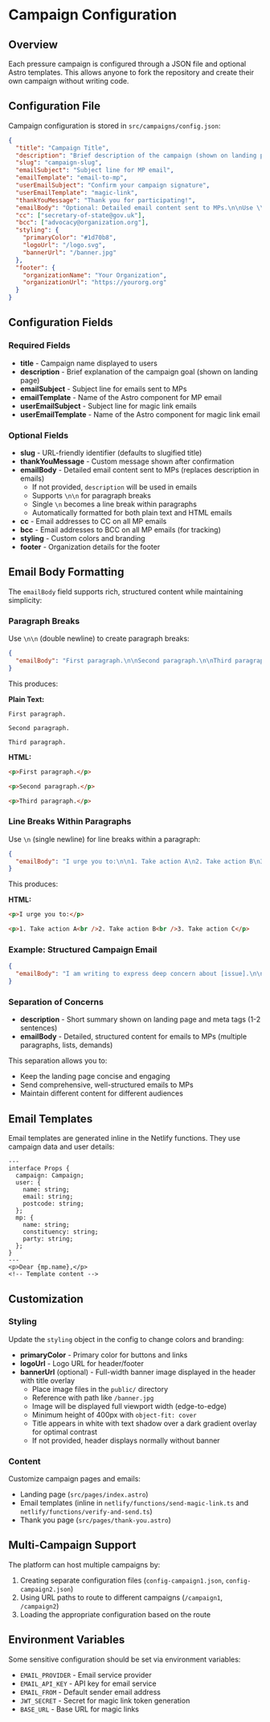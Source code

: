 # Campaign Configuration

## Overview

Each pressure campaign is configured through a JSON file and optional Astro templates. This allows anyone to fork the repository and create their own campaign without writing code.

## Configuration File

Campaign configuration is stored in `src/campaigns/config.json`:

```json
{
  "title": "Campaign Title",
  "description": "Brief description of the campaign (shown on landing page)",
  "slug": "campaign-slug",
  "emailSubject": "Subject line for MP email",
  "emailTemplate": "email-to-mp",
  "userEmailSubject": "Confirm your campaign signature",
  "userEmailTemplate": "magic-link",
  "thankYouMessage": "Thank you for participating!",
  "emailBody": "Optional: Detailed email content sent to MPs.\n\nUse \\n\\n for paragraph breaks.\n\nIf not provided, the description field will be used instead.",
  "cc": ["secretary-of-state@gov.uk"],
  "bcc": ["advocacy@organization.org"],
  "styling": {
    "primaryColor": "#1d70b8",
    "logoUrl": "/logo.svg",
    "bannerUrl": "/banner.jpg"
  },
  "footer": {
    "organizationName": "Your Organization",
    "organizationUrl": "https://yourorg.org"
  }
}
```

## Configuration Fields

### Required Fields

- **title** - Campaign name displayed to users
- **description** - Brief explanation of the campaign goal (shown on landing page)
- **emailSubject** - Subject line for emails sent to MPs
- **emailTemplate** - Name of the Astro component for MP email
- **userEmailSubject** - Subject line for magic link emails
- **userEmailTemplate** - Name of the Astro component for magic link email

### Optional Fields

- **slug** - URL-friendly identifier (defaults to slugified title)
- **thankYouMessage** - Custom message shown after confirmation
- **emailBody** - Detailed email content sent to MPs (replaces description in emails)
  - If not provided, `description` will be used in emails
  - Supports `\n\n` for paragraph breaks
  - Single `\n` becomes a line break within paragraphs
  - Automatically formatted for both plain text and HTML emails
- **cc** - Email addresses to CC on all MP emails
- **bcc** - Email addresses to BCC on all MP emails (for tracking)
- **styling** - Custom colors and branding
- **footer** - Organization details for the footer

## Email Body Formatting

The `emailBody` field supports rich, structured content while maintaining simplicity:

### Paragraph Breaks

Use `\n\n` (double newline) to create paragraph breaks:

```json
{
  "emailBody": "First paragraph.\n\nSecond paragraph.\n\nThird paragraph."
}
```

This produces:

**Plain Text:**

```
First paragraph.

Second paragraph.

Third paragraph.
```

**HTML:**

```html
<p>First paragraph.</p>

<p>Second paragraph.</p>

<p>Third paragraph.</p>
```

### Line Breaks Within Paragraphs

Use `\n` (single newline) for line breaks within a paragraph:

```json
{
  "emailBody": "I urge you to:\n\n1. Take action A\n2. Take action B\n3. Take action C"
}
```

This produces:

**HTML:**

```html
<p>I urge you to:</p>

<p>1. Take action A<br />2. Take action B<br />3. Take action C</p>
```

### Example: Structured Campaign Email

```json
{
  "emailBody": "I am writing to express deep concern about [issue].\n\nThe situation requires urgent action because:\n\n1. Reason one\n2. Reason two\n3. Reason three\n\nI am urging you to:\n\n1. Support immediate action on X\n2. Press ministers to implement Y\n3. Publicly call for Z\n\nPlease confirm what actions you will take."
}
```

### Separation of Concerns

- **description** - Short summary shown on landing page and meta tags (1-2 sentences)
- **emailBody** - Detailed, structured content for emails to MPs (multiple paragraphs, lists, demands)

This separation allows you to:

- Keep the landing page concise and engaging
- Send comprehensive, well-structured emails to MPs
- Maintain different content for different audiences

## Email Templates

Email templates are generated inline in the Netlify functions. They use campaign data and user details:

```astro
---
interface Props {
  campaign: Campaign;
  user: {
    name: string;
    email: string;
    postcode: string;
  };
  mp: {
    name: string;
    constituency: string;
    party: string;
  };
}
---
<p>Dear {mp.name},</p>
<!-- Template content -->
```

## Customization

### Styling

Update the `styling` object in the config to change colors and branding:

- **primaryColor** - Primary color for buttons and links
- **logoUrl** - Logo URL for header/footer
- **bannerUrl** (optional) - Full-width banner image displayed in the header with title overlay
  - Place image files in the `public/` directory
  - Reference with path like `/banner.jpg`
  - Image will be displayed full viewport width (edge-to-edge)
  - Minimum height of 400px with `object-fit: cover`
  - Title appears in white with text shadow over a dark gradient overlay for optimal contrast
  - If not provided, header displays normally without banner

### Content

Customize campaign pages and emails:

- Landing page (`src/pages/index.astro`)
- Email templates (inline in `netlify/functions/send-magic-link.ts` and `netlify/functions/verify-and-send.ts`)
- Thank you page (`src/pages/thank-you.astro`)

## Multi-Campaign Support

The platform can host multiple campaigns by:

1. Creating separate configuration files (`config-campaign1.json`, `config-campaign2.json`)
2. Using URL paths to route to different campaigns (`/campaign1`, `/campaign2`)
3. Loading the appropriate configuration based on the route

## Environment Variables

Some sensitive configuration should be set via environment variables:

- `EMAIL_PROVIDER` - Email service provider
- `EMAIL_API_KEY` - API key for email service
- `EMAIL_FROM` - Default sender email address
- `JWT_SECRET` - Secret for magic link token generation
- `BASE_URL` - Base URL for magic links
